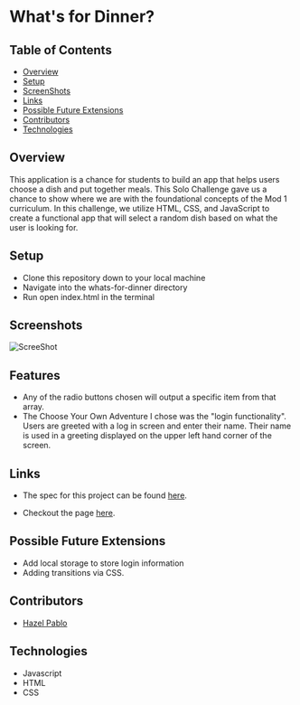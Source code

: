 # What's for Dinner?

## Table of Contents
- [Overview](#Overview)
- [Setup](#Setup)
- [ScreenShots](#ScreenShots)
- [Links](#Links)
- [Possible Future Extensions](Possible-Future-Extensions)
- [Contributors](#Contributors)
- [Technologies](#Technologies)



## Overview

This application is a chance for students to build an app that helps users choose a dish and put together meals. This Solo Challenge gave us a chance to show where we are with the foundational concepts of the Mod 1 curriculum. In this challenge, we utilize HTML, CSS, and JavaScript to create a functional app that will select a random dish based on what the user is looking for.


## Setup
- Clone this repository down to your local machine
- Navigate into the whats-for-dinner directory
- Run open index.html in the terminal

## Screenshots
![ScreeShot](https://frontend.turing.edu/projects/module-1/assets/dinner/dinner_0.png)

## Features
- Any of the radio buttons chosen will output a specific item from that array.
- The Choose Your Own Adventure I chose was the "login functionality". Users are greeted with a log in screen and enter their name. Their name is used in a greeting displayed on the upper left hand corner of the screen. 

## Links
- The spec for this project can be found [here](https://frontend.turing.io/projects/module-1/dinner.html).

- Checkout the page [here](https://hpablo08.github.io/).


## Possible Future Extensions
- Add local storage to store login information
- Adding transitions via CSS.

## Contributors
- [Hazel Pablo](https://github.com/Hpablo08?tab=repositories)

## Technologies
  - Javascript
  - HTML
  - CSS
